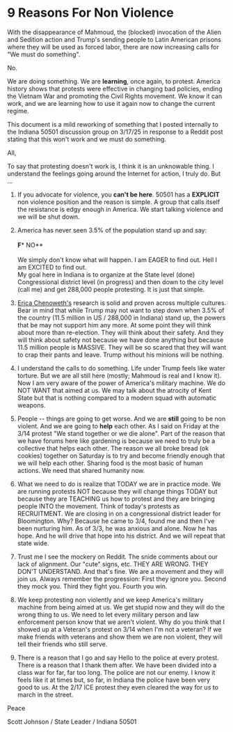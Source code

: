 # 9 Reasons For Non Violence

With the disappearance of Mahmoud, the (blocked) invocation of the Alien and Sedition action and Trump's sending people to Latin American prisons where they will be used as forced labor, there are now increasing calls for "We must do something".  

No.  

We are doing something.  We are **learning**, once again, to protest.  America history shows that protests were effective in changing bad policies, ending the Vietnam War and promoting the Civil Rights movement. We know it can work, and we are learning how to use it again now to change the current regime.

This document is a mild reworking of something that I posted internally to the Indiana 50501 discussion group on 3/17/25 in response to a Reddit post stating that this won't work and we must do something.

All, 

To say that protesting doesn't work is, I think it is an unknowable thing.  I understand the feelings going around the Internet for action, I truly do.  But ...

1. If you advocate for violence, you **can't be here**.  50501 has a **EXPLICIT** non violence position and the reason is simple.  A group that calls itself the resistance is edgy enough in America.  We start talking violence and we will be shut down.

2. America has never seen 3.5% of the population stand up and say: \
\
**F*** NO** \
\
We simply don't know what will happen.  I am EAGER to find out.  Hell I am EXCITED to find out. \
My goal here in Indiana is to organize at the State level (done) Congressional district level (in progress) and then down to the city level (call me) and get 288,000 people protesting.  It is just that simple.

3. [Erica Chenoweth's](https://www.hks.harvard.edu/centers/carr/publications/35-rule-how-small-minority-can-change-world) research is solid and proven across multiple cultures.  Bear in mind that while Trump may not want to step down when 3.5% of the country (11.5 million in US / 288,000 in Indiana) stand up, the powers that be may not support him any more.  At some point they will think about more than re-election.  They will think about their safety.  And they will think about safety not because we have done anything but because 11.5 million people is MASSIVE.  They will be so scared that they will want to crap their pants and leave.  Trump without his minions will be nothing.

4. I understand the calls to do something.  Life under Trump feels like water torture.  But we are all still here (mostly; Mahmoud is real and I know it).  Now I am very aware of the power of America's military machine.  We do NOT WANT that aimed at us.  We may talk about the atrocity of Kent State but that is nothing compared to a modern squad with automatic weapons.  

5. People -- things are going to get worse.  And we are **still** going to be non violent.  And we are going to **help** each other.  As I said on Friday at the 3/14 protest "We stand together or we die alone".  Part of the reason that we have forums here like gardening is because we need to truly be a collective that helps each other.  The reason we all broke bread (ok cookies) together on Saturday is to try and become friendly enough that we will help each other.  Sharing food is the most basic of human actions.  We need that shared humanity now.

6. What we need to do is realize that TODAY we are in practice mode.  We are running protests NOT because they will change things TODAY but because they are TEACHING us how to protest and they are bringing people INTO the movement.  Think of today's protests as RECRUITMENT.  We are closing in on a congressional district leader for Bloomington.  Why?  Because he came to 3/4, found me and then I've been nurturing him.  As of 3/3, he was anxious and alone.  Now he has hope.  And he will drive that hope into his district.  And we will repeat that state wide.

7. Trust me I see the mockery on Reddit.  The snide comments about our lack of alignment.  Our "cute" signs, etc.  THEY ARE WRONG.  THEY DON'T UNDERSTAND.  And that's fine.  We are a movement and they will join us. Always remember the progression: First they ignore you.  Second they mock you.  Third they fight you.  Fourth you win.

8. We keep protesting non violently and we keep America's military machine from being aimed at us.  We get stupid now and they will do the wrong thing to us.  We need to let every military person and law enforcement person know that we aren't violent.  Why do you think that I showed up at a Veteran's protest on 3/14 when I'm not a veteran?  If we make friends with veterans and show them we are non violent, they will tell their friends who still serve.

9. There is a reason that I go and say Hello to the police at every protest.  There is a reason that I thank them after.  We have been divided into a class war for far, far too long.  The police are not our enemy.  I know it feels like it at times but, so far, in Indiana the police have been very good to us.  At the 2/17 ICE protest they even cleared the way for us to march in the street.

Peace

Scott Johnson / State Leader / Indiana 50501